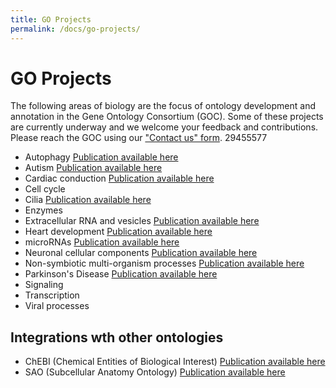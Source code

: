 ```yaml
---
title: GO Projects
permalink: /docs/go-projects/
---
```


# GO Projects

The following areas of biology are the focus of ontology development and annotation in the Gene Ontology Consortium (GOC). Some of these projects are currently underway and we welcome your feedback and contributions. Please reach the GOC using our ["Contact us" form](http://help.geneontology.org/).
    29455577
    
+ Autophagy [Publication available here](https://www.ncbi.nlm.nih.gov/pubmed/29455577)
+ Autism [Publication available here](https://www.ncbi.nlm.nih.gov/pubmed/26047810)
+ Cardiac conduction [Publication available here](https://www.ncbi.nlm.nih.gov/pubmed/29440116)
+ Cell cycle
+ Cilia [Publication available here](https://www.ncbi.nlm.nih.gov/pubmed/29177046)
+ Enzymes
+ Extracellular RNA and vesicles [Publication available here](https://www.ncbi.nlm.nih.gov/pubmed/27076901)
+ Heart development [Publication available here](https://www.ncbi.nlm.nih.gov/pubmed/21419760,https://www.ncbi.nlm.nih.gov/pubmed/24627794)
+ microRNAs [Publication available here](https://www.ncbi.nlm.nih.gov/pubmed/29871895)
+ Neuronal cellular components [Publication available here](https://jbiomedsem.biomedcentral.com/articles/10.1186/2041-1480-4-20)
+ Non-symbiotic multi-organism processes [Publication available here](https://bmcmicrobiol.biomedcentral.com/articles/10.1186/s12866-015-0481-x)
+ Parkinson's Disease [Publication available here](https://www.ncbi.nlm.nih.gov/pubmed/26825309)
+ Signaling
+ Transcription
+ Viral processes

## Integrations wth other ontologies
+ ChEBI (Chemical Entities of Biological Interest) [Publication available here](https://www.ncbi.nlm.nih.gov/pubmed/23895341)
+ SAO (Subcellular Anatomy Ontology) [Publication available here](https://www.ncbi.nlm.nih.gov/pubmed/24093723)

